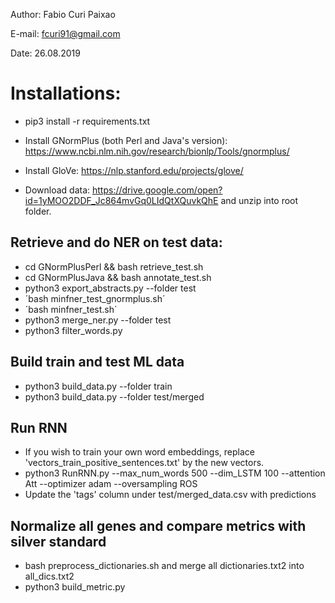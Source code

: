 Author: Fabio Curi Paixao 

E-mail: fcuri91@gmail.com

Date: 26.08.2019

# Installations:

* pip3 install -r requirements.txt

* Install GNormPlus (both Perl and Java's version): https://www.ncbi.nlm.nih.gov/research/bionlp/Tools/gnormplus/

* Install GloVe: https://nlp.stanford.edu/projects/glove/

* Download data: https://drive.google.com/open?id=1yMOO2DDF_Jc864mvGq0LIdQtXQuvkQhE and unzip into root folder.

## Retrieve and do NER on test data:

   * cd GNormPlusPerl && bash retrieve_test.sh
   * cd GNormPlusJava && bash annotate_test.sh
   * python3 export_abstracts.py --folder test
   * ´bash minfner_test_gnormplus.sh´
   * ´bash minfner_test.sh´
   * python3 merge_ner.py --folder test
   * python3 filter_words.py

## Build train and test ML data

   * python3 build_data.py --folder train
   * python3 build_data.py --folder test/merged

## Run RNN

   * If you wish to train your own word embeddings, replace 'vectors_train_positive_sentences.txt' by the new vectors.
   * python3 RunRNN.py --max_num_words 500 --dim_LSTM 100 --attention Att --optimizer adam --oversampling ROS
   * Update the 'tags' column under test/merged_data.csv with predictions

## Normalize all genes and compare metrics with silver standard

   * bash preprocess_dictionaries.sh and merge all dictionaries.txt2 into all_dics.txt2
   * python3 build_metric.py
